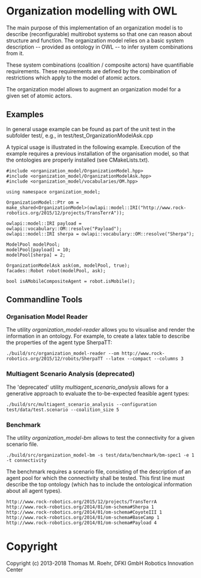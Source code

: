 # Organization modelling with OWL

The main purpose of this implementation of an organization model is to describe (reconfigurable)
multirobot systems so that one can reason about structure and function.
The organization model relies on a basic system
description -- provided as ontology in OWL -- to infer system combinations from it.

These system combinations (coalition / composite actors) have quantifiable
requirements. These requirements are defined by the combination of
restrictions which apply to the model of atomic actors.

The organization model allows to augment an organization model for a given
set of atomic actors.

## Examples
In general usage example can be found as part of the unit test in the subfolder
test/, e.g., in test/test_OrganizationModelAsk.cpp

A typical usage is illustrated in the following example.
Execution of the example requires a previous installation of the organisation
model, so that the ontologies are properly installed (see CMakeLists.txt).

```
#include <organization_model/OrganizationModel.hpp>
#include <organization_model/OrganizationModelAsk.hpp>
#include <organization_model/vocabularies/OM.hpp>

using namespace organization_model;

OrganizationModel::Ptr om =
make_shared<OrganizationModel>(owlapi::model::IRI("http://www.rock-robotics.org/2015/12/projects/TransTerrA"));

owlapi::model::IRI payload = owlapi::vocabulary::OM::resolve("Payload");
owlapi::model::IRI sherpa = owlapi::vocabulary::OM::resolve("Sherpa");

ModelPool modelPool;
modelPool[payload] = 10;
modelPool[sherpa] = 2;

OrganizationModelAsk ask(om, modelPool, true);
facades::Robot robot(modelPool, ask);

bool isAMobileCompositeAgent = robot.isMobile();
```

## Commandline Tools

### Organisation Model Reader
The utility *organization_model-reader* allows you to visualise and render the
information in an ontology. 
For example, to create a latex table to describe the properties of the agent
type SherpaTT:
```
./build/src/organization_model-reader --om http://www.rock-robotics.org/2015/12/robots/SherpaTT --latex --compact --columns 3
```

### Multiagent Scenario Analysis (deprecated)
The 'deprecated' utility *multiagent_scenario_analysis* allows for a generative
approach to evaluate the to-be-expected feasible agent types:
```
./build/src/multiagent_scenario_analysis --configuration test/data/test.scenario --coalition_size 5
```

### Benchmark
The utility *organization_model-bm* allows to test the connectivity
for a given scenario file.

```
./build/src/organization_model-bm -s test/data/benchmark/bm-spec1 -e 1 -t connectivity
```

The benchmark requires a scenario file, consisting of the description of an
agent pool for which the connectivity shall be tested.
This first line must describe the top ontology (which has to include the
ontological information about all agent types).

```
http://www.rock-robotics.org/2015/12/projects/TransTerrA
http://www.rock-robotics.org/2014/01/om-schema#Sherpa 1
http://www.rock-robotics.org/2014/01/om-schema#CoyoteIII 1
http://www.rock-robotics.org/2014/01/om-schema#BaseCamp 1
http://www.rock-robotics.org/2014/01/om-schema#Payload 4
```


# Copyright
Copyright (c) 2013-2018 Thomas M. Roehr, DFKI GmbH Robotics Innovation Center

